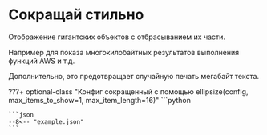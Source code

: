 # Сокращай стильно

Отображение гигантских объектов с отбрасыванием их части.

Например для показа многокилобайтных результатов выполнения функций AWS и т.д.

Дополнительно, это предотвращает случайную печать мегабайт текста.

???+ optional-class "Конфиг сокращенный с помощью ellipsize(config, max_items_to_show=1, max_item_length=16)"
    ```python

    ```json
    --8<-- "example.json"
    ```

